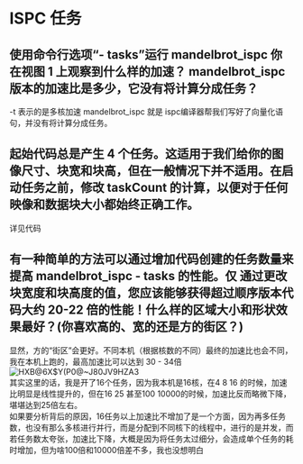 # ISPC 任务
## 使用命令行选项“- tasks”运行 mandelbrot_ispc 你在视图 1 上观察到什么样的加速？ mandelbrot_ispc 版本的加速比是多少，它没有将计算分成任务？ 
-t 表示的是多核加速 mandelbrot_ispc 就是 ispc编译器帮我们写好了向量化语句，并没有将计算分成任务。
## 起始代码总是产生 4 个任务。这适用于我们给你的图像尺寸、块宽和块高，但在一般情况下并不适用。在启动任务之前，修改 taskCount 的计算，以便对于任何映像和数据块大小都始终正确工作。  
详见代码
## 有一种简单的方法可以通过增加代码创建的任务数量来提高 mandelbrot_ispc - tasks 的性能。仅 通过更改块宽度和块高度的值，您应该能够获得超过顺序版本代码大约 20-22 倍的性能！什么样的区域大小和形状效果最好？(你喜欢高的、宽的还是方的街区？)  
显然，方的“街区”会更好。不同本机（根据核数的不同）最终的加速比也会不同，我在本机上跑的，最高加速比可以达到 30 - 34倍  
![HXB@6X$Y(P0@~J80JV9HZA3](https://user-images.githubusercontent.com/97599487/195967454-764de518-b2e8-4fd8-800c-9076c85c8174.png)  
其实这里的话，我是开了16个任务，因为我本机是16核，在4 8 16 的时候，加速比明显是线性提升的，但在16 25 甚至100 10000的时候，加速比反而略微下降，堪堪达到25倍左右。  
如果要分析背后的原因，16任务以上加速比不增加了是一个方面，因为再多任务数，也没有那么多核进行并行，而是分配到不同核下的线程中，进行的是并发，而若任务数太夸张，加速比下降，大概是因为将任务太过细分，会造成单个任务的耗时增加，但为啥100倍和10000倍差不多，我也没想明白

